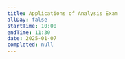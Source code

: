 ```yaml
---
title: Applications of Analysis Exam
allDay: false
startTime: 10:00
endTime: 11:30
date: 2025-01-07
completed: null
---
```

